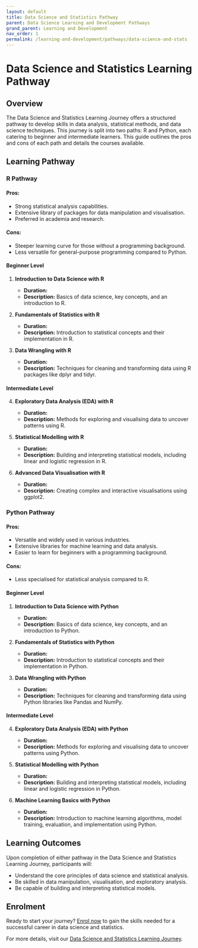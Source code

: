 ```yaml
---
layout: default
title: Data Science and Statistics Pathway
parent: Data Science Learning and Development Pathways
grand_parent: Learning and Development
nav_order: 1
permalink: /learning-and-development/pathways/data-science-and-stats
---
```


# Data Science and Statistics Learning Pathway

## Overview

The Data Science and Statistics Learning Journey offers a structured pathway to develop skills in data analysis, statistical methods, and data science techniques. This journey is split into two paths: R and Python, each catering to beginner and intermediate learners. This guide outlines the pros and cons of each path and details the courses available.

## Learning Pathway

### R Pathway

#### Pros:
- Strong statistical analysis capabilities.
- Extensive library of packages for data manipulation and visualisation.
- Preferred in academia and research.

#### Cons:
- Steeper learning curve for those without a programming background.
- Less versatile for general-purpose programming compared to Python.

#### Beginner Level

1. **Introduction to Data Science with R**
   - **Duration:** 
   - **Description:** Basics of data science, key concepts, and an introduction to R.

2. **Fundamentals of Statistics with R**
   - **Duration:** 
   - **Description:** Introduction to statistical concepts and their implementation in R.

3. **Data Wrangling with R**
   - **Duration:** 
   - **Description:** Techniques for cleaning and transforming data using R packages like dplyr and tidyr.

#### Intermediate Level

4. **Exploratory Data Analysis (EDA) with R**
   - **Duration:** 
   - **Description:** Methods for exploring and visualising data to uncover patterns using R.

5. **Statistical Modelling with R**
   - **Duration:** 
   - **Description:** Building and interpreting statistical models, including linear and logistic regression in R.

6. **Advanced Data Visualisation with R**
   - **Duration:** 
   - **Description:** Creating complex and interactive visualisations using ggplot2.

### Python Pathway

#### Pros:
- Versatile and widely used in various industries.
- Extensive libraries for machine learning and data analysis.
- Easier to learn for beginners with a programming background.

#### Cons:
- Less specialised for statistical analysis compared to R.

#### Beginner Level

1. **Introduction to Data Science with Python**
   - **Duration:** 
   - **Description:** Basics of data science, key concepts, and an introduction to Python.

2. **Fundamentals of Statistics with Python**
   - **Duration:** 
   - **Description:** Introduction to statistical concepts and their implementation in Python.

3. **Data Wrangling with Python**
   - **Duration:** 
   - **Description:** Techniques for cleaning and transforming data using Python libraries like Pandas and NumPy.

#### Intermediate Level

4. **Exploratory Data Analysis (EDA) with Python**
   - **Duration:** 
   - **Description:** Methods for exploring and visualising data to uncover patterns using Python.

5. **Statistical Modelling with Python**
   - **Duration:** 
   - **Description:** Building and interpreting statistical models, including linear and logistic regression in Python.

6. **Machine Learning Basics with Python**
   - **Duration:** 
   - **Description:** Introduction to machine learning algorithms, model training, evaluation, and implementation using Python.

## Learning Outcomes

Upon completion of either pathway in the Data Science and Statistics Learning Journey, participants will:
- Understand the core principles of data science and statistical analysis.
- Be skilled in data manipulation, visualisation, and exploratory analysis.
- Be capable of building and interpreting statistical models.

## Enrolment

Ready to start your journey? [Enrol now](#) to gain the skills needed for a successful career in data science and statistics.

For more details, visit our [Data Science and Statistics Learning Journey](#).
